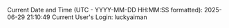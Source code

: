 Current Date and Time (UTC - YYYY-MM-DD HH:MM:SS formatted): 2025-06-29 21:10:49
Current User's Login: luckyaiman
